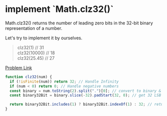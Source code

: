 # implement \`Math.clz32()\`

Math.clz32() returns the number of leading zero bits in the 32-bit binary representation of a number.

Let's try to implement it by ourselves.

> clz32(1) // 31 <br>
> clz32(10000) // 18 </br>
> clz32(25.45) // 27

[Problem Link](https://bigfrontend.dev/problem/clz32)

```js
function clz32(num) {
  if (!isFinite(num)) return 32; // Handle Infinity
  if (num < 0) return 0; // Handle negative numbers
  const binary = num.toString(2).split(".")[0]; // convert to binary & get Integral part
  const binary32Bit = binary.slice(-32).padStart(32, 0); // get 32 LSB

  return binary32Bit.includes(1) ? binary32Bit.indexOf(1) : 32; // return number of 0s before 1st 1
}
```
